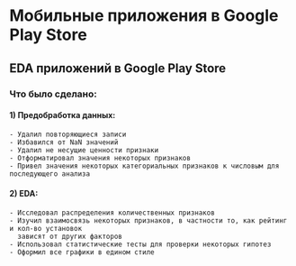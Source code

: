 # Мобильные приложения в Google Play Store

## EDA приложений в Google Play Store

### Что было сделано:
#### 1) Предобработка данных:
    - Удалил повторяющиеся записи
    - Избавился от NaN значений
    - Удалил не несущие ценности признаки
    - Отформатировал значения некоторых признаков
    - Привел значения некоторых категориальных признаков к числовым для последующего анализа
#### 2) EDA:
    - Исследовал распределения количественных признаков
    - Изучил взаимосвязь некоторых признаков, в частности то, как рейтинг и кол-во установок  
      зависят от других факторов
    - Использовал статистические тесты для проверки некоторых гипотез
    - Оформил все графики в едином стиле
